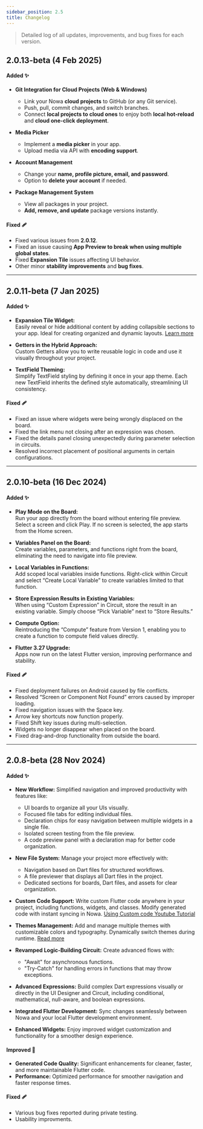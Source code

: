 ```yaml
---
sidebar_position: 2.5
title: Changelog
---
```


> Detailed log of all updates, improvements, and bug fixes for each version.

## **2.0.13-beta (4 Feb 2025)**  

#### **Added ✨**  
- **Git Integration for Cloud Projects (Web & Windows)**  
  - Link your Nowa **cloud projects** to GitHub (or any Git service).  
  - Push, pull, commit changes, and switch branches.  
  - Connect **local projects to cloud ones** to enjoy both **local hot-reload** and **cloud one-click deployment**.  

- **Media Picker**  
  - Implement a **media picker** in your app.  
  - Upload media via API with **encoding support**.  

- **Account Management**  
  - Change your **name, profile picture, email, and password**.  
  - Option to **delete your account** if needed.  

- **Package Management System**  
  - View all packages in your project.  
  - **Add, remove, and update** package versions instantly.  

#### **Fixed 🩹**  
- Fixed various issues from **2.0.12**.  
- Fixed an issue causing **App Preview to break when using multiple global states**.  
- Fixed **Expansion Tile** issues affecting UI behavior.  
- Other minor **stability improvements** and **bug fixes**.  

---

## **2.0.11-beta (7 Jan 2025)**

#### **Added ✨**  
- **Expansion Tile Widget:**  
  Easily reveal or hide additional content by adding collapsible sections to your app. Ideal for creating organized and dynamic layouts. [Learn more](./ui/widgets/widget_desc/expansion_tile.md) 

- **Getters in the Hybrid Approach:**  
  Custom Getters allow you to write reusable logic in code and use it visually throughout your project.  

- **TextField Theming:**  
  Simplify TextField styling by defining it once in your app theme. Each new TextField inherits the defined style automatically, streamlining UI consistency.  

#### **Fixed 🩹**  
- Fixed an issue where widgets were being wrongly displaced on the board.  
- Fixed the link menu not closing after an expression was chosen.  
- Fixed the details panel closing unexpectedly during parameter selection in circuits.  
- Resolved incorrect placement of positional arguments in certain configurations.

---

## **2.0.10-beta (16 Dec 2024)**

#### **Added ✨**  

- **Play Mode on the Board:**  
  Run your app directly from the board without entering file preview. Select a screen and click Play. If no screen is selected, the app starts from the Home screen.  

- **Variables Panel on the Board:**  
  Create variables, parameters, and functions right from the board, eliminating the need to navigate into file preview.  

- **Local Variables in Functions:**  
  Add scoped local variables inside functions. Right-click within Circuit and select “Create Local Variable” to create variables limited to that function.  

- **Store Expression Results in Existing Variables:**  
  When using “Custom Expression” in Circuit, store the result in an existing variable. Simply choose “Pick Variable” next to “Store Results.”  

- **Compute Option:**  
  Reintroducing the “Compute” feature from Version 1, enabling you to create a function to compute field values directly.  

- **Flutter 3.27 Upgrade:**  
  Apps now run on the latest Flutter version, improving performance and stability.  

#### **Fixed 🩹**  

- Fixed deployment failures on Android caused by file conflicts.  
- Resolved “Screen or Component Not Found” errors caused by improper loading.  
- Fixed navigation issues with the Space key.  
- Arrow key shortcuts now function properly.  
- Fixed Shift key issues during multi-selection.  
- Widgets no longer disappear when placed on the board.  
- Fixed drag-and-drop functionality from outside the board.  

---


## **2.0.8-beta (28 Nov 2024)**

#### **Added ✨**

- **New Workflow:** Simplified navigation and improved productivity with features like:
  - UI boards to organize all your UIs visually.
  - Focused file tabs for editing individual files.
  - Declaration chips for easy navigation between multiple widgets in a single file.
  - Isolated screen testing from the file preview.
  - A code preview panel with a declaration map for better code organization.

- **New File System:** Manage your project more effectively with:
  - Navigation based on Dart files for structured workflows.
  - A file previewer that displays all Dart files in the project.
  - Dedicated sections for boards, Dart files, and assets for clear organization.

- **Custom Code Support:** Write custom Flutter code anywhere in your project, including functions, widgets, and classes. Modify generated code with instant syncing in Nowa. [Using Custom code Youtube Tutorial](https://www.youtube.com/watch?v=hlOoXTdw1vg&t=1087s)
- **Themes Management:** Add and manage multiple themes with customizable colors and typography. Dynamically switch themes during runtime. [Read more](./ui/themes/)
- **Revamped Logic-Building Circuit:** Create advanced flows with:
  - "Await" for asynchronous functions.
  - "Try-Catch" for handling errors in functions that may throw exceptions.
- **Advanced Expressions:** Build complex Dart expressions visually or directly in the UI Designer and Circuit, including conditional, mathematical, null-aware, and boolean expressions.
- **Integrated Flutter Development:** Sync changes seamlessly between Nowa and your local Flutter development environment.
- **Enhanced Widgets:** Enjoy improved widget customization and functionality for a smoother design experience.

#### **Improved 💪**

- **Generated Code Quality:** Significant enhancements for cleaner, faster, and more maintainable Flutter code.
- **Performance:** Optimized performance for smoother navigation and faster response times.

#### **Fixed 🩹**

- Various bug fixes reported during private testing.
- Usability improvments.

